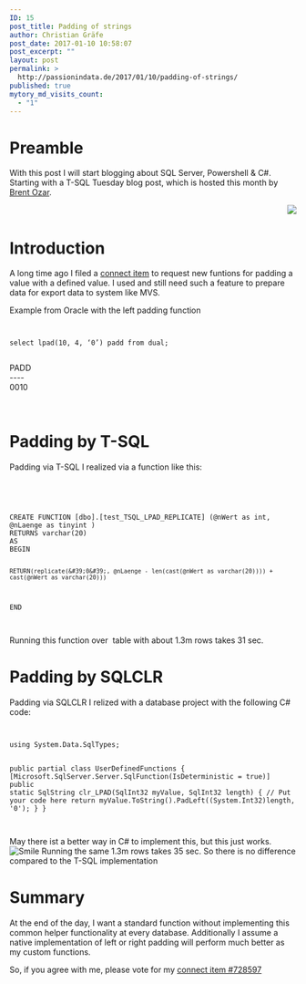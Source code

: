 ```yaml
---
ID: 15
post_title: Padding of strings
author: Christian Gräfe
post_date: 2017-01-10 10:58:07
post_excerpt: ""
layout: post
permalink: >
  http://passionindata.de/2017/01/10/padding-of-strings/
published: true
mytory_md_visits_count:
  - "1"
---
```

<h1>Preamble</h1> <p>With this post I will start blogging about SQL Server, Powershell &amp; C#. Starting with a T-SQL Tuesday blog post, which is hosted this month by <a href="https://www.brentozar.com/archive/2017/01/announcing-t-sql-tuesday-87-sql-server-bugs-enhancement-requests/">Brent Ozar</a>. </p> <p align="right">&nbsp; <img src="https://www.brentozar.com/wp-content/uploads/2016/11/tsql2sday150x150.jpg"></p> <h1>Introduction</h1> <p>A long time ago I filed a <a href="https://connect.microsoft.com/SQLServer/Feedback/Details/728597">connect item</a> to request new funtions for padding a value with a defined value. I used and still need such a feature to prepare data for export data to system like MVS.</p> <p>Example from Oracle with the left padding function</p> <div id="scid:C89E2BDB-ADD3-4f7a-9810-1B7EACF446C1:566d0ba3-970e-4046-b030-12d8cef4ebda" class="wlWriterEditableSmartContent" style="float: none; padding-bottom: 0px; padding-top: 0px; padding-left: 0px; margin: 0px; display: inline; padding-right: 0px"><pre style=white-space:normal>
<pre><code class="sql">
select lpad(10, 4, ‘0’) padd from dual;
</code></pre>
</pre>
</div>
<p>PADD<br>----<br>0010</p>
<p>&nbsp;</p>
<h1>Padding by T-SQL</h1>
<p>Padding via T-SQL I realized via a function like this:</p>
<p>&nbsp;</p>
<div id="scid:C89E2BDB-ADD3-4f7a-9810-1B7EACF446C1:9ab7df1f-338d-447f-8294-a6b3e97c8720" class="wlWriterEditableSmartContent" style="float: none; padding-bottom: 0px; padding-top: 0px; padding-left: 0px; margin: 0px; display: inline; padding-right: 0px"><pre style=white-space:normal>
<pre><code class="sql">
CREATE FUNCTION [dbo].[test_TSQL_LPAD_REPLICATE] (@nWert as int, @nLaenge as tinyint )
RETURNS varchar(20)
AS
BEGIN

	RETURN(replicate(&#39;0&#39;, @nLaenge - len(cast(@nWert as varchar(20)))) + cast(@nWert as varchar(20)))
END
</code></pre>
</pre>
</div>
<p>Running this function over&nbsp; table with about 1.3m rows takes 31 sec. </p>
<h1>Padding by SQLCLR</h1>
<p>Padding via SQLCLR I relized with a database project with the following C# code:</p>
<div id="scid:C89E2BDB-ADD3-4f7a-9810-1B7EACF446C1:6c9c3d0c-7b5b-4fc7-a346-d28f6bbc3222" class="wlWriterEditableSmartContent" style="float: none; padding-bottom: 0px; padding-top: 0px; padding-left: 0px; margin: 0px; display: inline; padding-right: 0px"><pre style=white-space:normal>
<pre><code class="csharp">
using System.Data.SqlTypes;

public partial class UserDefinedFunctions
{
    [Microsoft.SqlServer.Server.SqlFunction(IsDeterministic = true)]
    public static SqlString clr_LPAD(SqlInt32 myValue, SqlInt32 length)
    {
        // Put your code here
        return myValue.ToString().PadLeft((System.Int32)length, &#39;0&#39;);
    }
}
</code></pre>
</pre>
</div>
<p>May there ist a better way in C# to implement this, but this just works. <img class="wlEmoticon wlEmoticon-smile" style="border-top-style: none; border-bottom-style: none; border-right-style: none; border-left-style: none" alt="Smile" src="http://sharptools.de/wp-content/uploads/2017/01/wlEmoticon-smile.png"> Running the same 1.3m rows takes 35 sec. So there is no difference compared to the T-SQL implementation</p>
<h1>Summary</h1>
<p>At the end of the day, I want a standard function without implementing this common helper functionality at every database. Additionally I assume a native implementation of left or right padding will perform much better as my custom functions.</p>
<p>So, if you agree with me, please vote for my <a href="https://connect.microsoft.com/SQLServer/Feedback/Details/728597">connect item #728597</a></p>